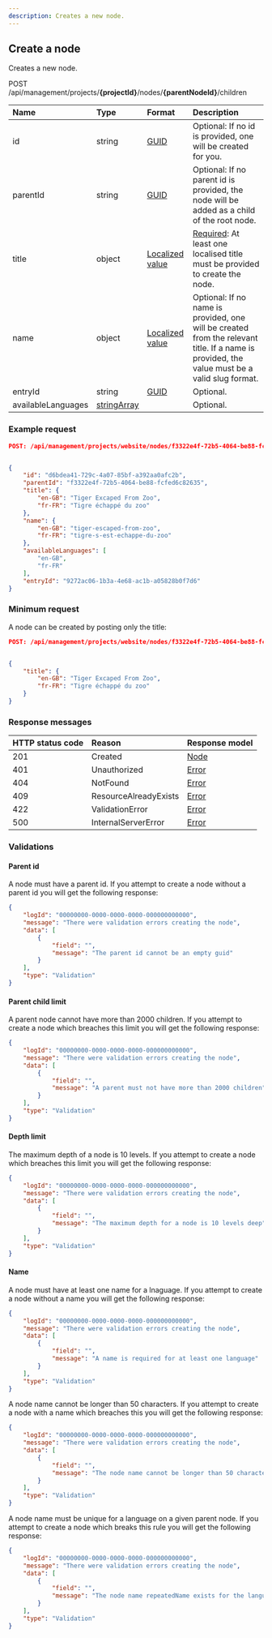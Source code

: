 ```yaml
---
description: Creates a new node.
---
```

## Create a node

Creates a new node.

<span class="label label--post">POST</span> /api/management/projects/**{projectId}**/nodes/**{parentNodeId}**/children 

| Name | Type | Format | Description |
| :- | :- | :- | :- |
| id | string | [GUID](https://docs.microsoft.com/en-us/dotnet/api/system.guid) | Optional: If no id is provided, one will be created for you. |
| parentId | string | [GUID](https://docs.microsoft.com/en-us/dotnet/api/system.guid) | Optional: If no parent id is provided, the node will be added as a child of the root node. |
| title | object | [Localized value](/key-concepts/localization.md) | [Required](/key-concepts/validations.md#required): At least one localised title must be provided to create the node. |
| name | object | [Localized value](/key-concepts/localization.md) | Optional: If no name is provided, one will be created from the relevant title. If a name is provided, the value must be a valid slug format. |
| entryId | string | [GUID](https://docs.microsoft.com/en-us/dotnet/api/system.guid) | Optional. |
| availableLanguages | [stringArray](/key-concepts/data-types.md~stringArray) |  | Optional. |


### Example request

```json
POST: /api/management/projects/website/nodes/f3322e4f-72b5-4064-be88-fcfed6c82635/children


{
	"id": "d6bdea41-729c-4a07-85bf-a392aa0afc2b",
	"parentId": "f3322e4f-72b5-4064-be88-fcfed6c82635",
	"title": {
		"en-GB": "Tiger Excaped From Zoo",
		"fr-FR": "Tigre échappé du zoo"
	},
	"name": {
		"en-GB": "tiger-escaped-from-zoo",
		"fr-FR": "tigre-s-est-echappe-du-zoo"
	},
    "availableLanguages": [
        "en-GB",
        "fr-FR"
    ],
	"entryId": "9272ac06-1b3a-4e68-ac1b-a05828b0f7d6"
}
```

### Minimum request

A node can be created by posting only the title:

```json
POST: /api/management/projects/website/nodes/f3322e4f-72b5-4064-be88-fcfed6c82635/children


{
	"title": {
		"en-GB": "Tiger Excaped From Zoo",
		"fr-FR": "Tigre échappé du zoo"
	}
}
```

### Response messages

| HTTP status code | Reason | Response model |
|:-|:-|:-|
| 201 | Created | [Node](/model/node.md) |
| 401 | Unauthorized | [Error](/key-concepts/errors.md) |
| 404 | NotFound | [Error](/key-concepts/errors.md) |
| 409 | ResourceAlreadyExists | [Error](/key-concepts/errors.md) |
| 422 | ValidationError | [Error](/key-concepts/errors.md) |
| 500 | InternalServerError | [Error](/key-concepts/errors.md) |

### Validations

#### Parent id

A node must have a parent id. If you attempt to create a node without a parent id you will get the following response:

```json
{
    "logId": "00000000-0000-0000-0000-000000000000",
    "message": "There were validation errors creating the node",
    "data": [
        {
            "field": "",
            "message": "The parent id cannot be an empty guid"
        }
    ],
    "type": "Validation"
}
```

#### Parent child limit

A parent node cannot have more than 2000 children. If you attempt to create a node which breaches this limit you will get the following response:

```json
{
    "logId": "00000000-0000-0000-0000-000000000000",
    "message": "There were validation errors creating the node",
    "data": [
        {
            "field": "",
            "message": "A parent must not have more than 2000 children"
        }
    ],
    "type": "Validation"
}
```

#### Depth limit

The maximum depth of a node is 10 levels. If you attempt to create a node which breaches this limit you will get the following response:

```json
{
    "logId": "00000000-0000-0000-0000-000000000000",
    "message": "There were validation errors creating the node",
    "data": [
        {
            "field": "",
            "message": "The maximum depth for a node is 10 levels deep"
        }
    ],
    "type": "Validation"
}
```

#### Name

A node must have at least one name for a lnaguage. If you attempt to create a node without a name you will get the following response:

```json
{
    "logId": "00000000-0000-0000-0000-000000000000",
    "message": "There were validation errors creating the node",
    "data": [
        {
            "field": "",
            "message": "A name is required for at least one language"
        }
    ],
    "type": "Validation"
}
```

A node name cannot be longer than 50 characters. If you attempt to create a node with a name which breaches this you will get the following response:

```json
{
    "logId": "00000000-0000-0000-0000-000000000000",
    "message": "There were validation errors creating the node",
    "data": [
        {
            "field": "",
            "message": "The node name cannot be longer than 50 characters"
        }
    ],
    "type": "Validation"
}
```

A node name must be unique for a language on a given parent node. If you attempt to create a node which breaks this rule you will get the following response:

```json
{
    "logId": "00000000-0000-0000-0000-000000000000",
    "message": "There were validation errors creating the node",
    "data": [
        {
            "field": "",
            "message": "The node name repeatedName exists for the language en-GB in parent f3322e4f-72b5-4064-be88-fcfed6c82635 in the tree 1126b642-409b-4372-bb17-0bdb7f641a5d"
        }
    ],
    "type": "Validation"
}
```

